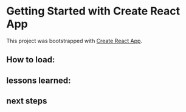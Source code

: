# Getting Started with Create React App

This project was bootstrapped with [Create React App](https://github.com/facebook/create-react-app).

## How to load:


## lessons learned:

## next steps